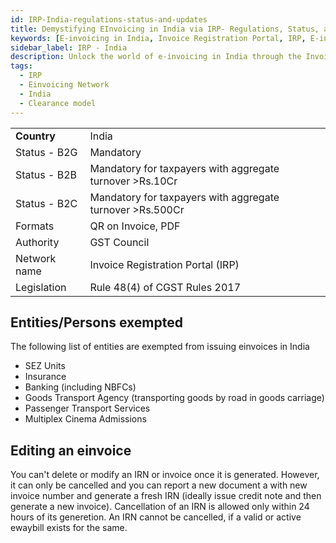 ```yaml
---
id: IRP-India-regulations-status-and-updates
title: Demystifying EInvoicing in India via IRP- Regulations, Status, and Updates
keywords: [E-invoicing in India, Invoice Registration Portal, IRP, E-invoicing regulations, E-invoicing status in India, IRP updates, E-invoice compliance, Digital invoicing in India, E-invoice system, Tax regulations for e-invoicing, Electronic invoicing requirements]
sidebar_label: IRP - India
description: Unlock the world of e-invoicing in India through the Invoice Registration Portal (IRP). Dive into the essential regulations, current status, and recent updates on e-invoicing. Our comprehensive article provides a detailed explainer, covering the significance of e-invoicing, the role of IRP, and the latest developments. Stay informed about the evolving landscape of tax regulations and ensure compliance with the e-invoicing requirements in India.
tags:
  - IRP
  - Einvoicing Network
  - India
  - Clearance model
---
```


<table  >
    <tr>
      <td align="left"><b>Country</b></td>
        <td align="left">India</td>
    </tr>
    <tr>
        <td align="Left">Status - B2G</td>
        <td align="left">Mandatory</td>
    </tr>
  <tr>
        <td align="Left">Status - B2B</td>
        <td align="left">Mandatory for taxpayers with aggregate turnover >Rs.10Cr</td>
    </tr>
  <tr>
        <td align="Left">Status - B2C</td>
        <td align="left">Mandatory for taxpayers with aggregate turnover >Rs.500Cr</td>
    </tr>
  <tr>
        <td align="left">Formats</td>
        <td align="left">QR on Invoice, PDF</td>
    </tr>
  <tr>
        <td align="left">Authority</td>
        <td align="left">GST Council</td>
    </tr>
  <tr>
        <td align="left">Network name</td>
        <td align="left">Invoice Registration Portal (IRP)</td>
 </tr>
  <tr>
        <td align="left">Legislation</td>
        <td align="left">Rule 48(4) of CGST Rules 2017</td>
 </tr>
</table>


##  Entities/Persons exempted

The following list of entities are exempted from issuing einvoices in India

* SEZ Units
* Insurance
* Banking (including NBFCs)
* Goods Transport Agency (transporting goods by road in goods carriage)
* Passenger Transport Services
* Multiplex Cinema Admissions

## Editing an einvoice
You can't delete or modify an IRN or invoice once it is generated. However, it can only be cancelled and you can report a new document a with new invoice number and generate a fresh IRN (ideally issue credit note and then generate a new invoice).
Cancellation of an IRN is allowed only within 24 hours of its generetion. An IRN cannot be cancelled, if a valid or active ewaybill exists for the same.

<!--


I. Introduction to e-Invoicing in India
A. Definition and significance of e-Invoicing
B. Implementation of e-Invoicing in India
C. Benefits of e-Invoicing for businesses

II. Overview of the Invoice Registration Portal (IRP)
A. Introduction to the Invoice Registration Portal (IRP)
B. Role of IRP in e-Invoicing process
C. Key features and functionalities of IRP

III. Understanding the e-Invoicing Process in India
A. Step-by-step explanation of the e-Invoicing process
1. Generation of the invoice by the supplier
2. Uploading the invoice on the IRP
3. Validation and registration of the invoice
4. Generation of the unique invoice reference number (IRN)
5. Sharing the e-Invoice with the buyer and relevant parties
B. Integration of e-Invoicing with accounting and ERP systems
C. Compliance requirements and legal framework

IV. Benefits of e-Invoicing through the IRP
A. Time and cost savings for businesses
B. Reduction in errors and disputes
C. Improved efficiency in invoice processing and reconciliation
D. Enhanced transparency and audit trail

V. Features and Functionality of the Invoice Registration Portal (IRP)
A. User registration and onboarding process
B. Invoice upload and validation process
C. Generation and management of the IRN
D. Accessing and downloading e-Invoices from the IRP

VI. Technical and Security Aspects of e-Invoicing via IRP
A. Data encryption and secure transmission
B. Authentication and access control measures
C. Data privacy and confidentiality considerations
D. Backup and disaster recovery mechanisms

VII. Compliance and Legal Requirements for e-Invoicing in India
A. Applicability and exemptions of e-Invoicing
B. Formats and standards for e-Invoices
C. Record-keeping and archiving obligations
D. Auditing and enforcement measures

VIII. Challenges and Considerations for Implementing e-Invoicing
A. Initial setup and integration with existing systems
B. Training and awareness for stakeholders
C. Handling technical issues and downtime
D. Addressing concerns of smaller businesses and taxpayers

IX. Comparison of e-Invoicing with Other Invoicing Methods
A. Traditional paper-based invoicing
B. PDF or email-based invoicing
C. Electronic Data Interchange (EDI) invoicing
D. Benefits and drawbacks of each method

X. Case Studies: Success Stories of e-Invoicing in India
A. Case study 1: Company X's experience with e-Invoicing
B. Case study 2: Impact of e-Invoicing on Company Y's operations
C. Lessons learned and best practices from real-life examples

XI. Future of e-Invoicing and Potential Developments
A. Adoption of e-Invoicing by more industries
B. Integration with other government systems and processes
C. Potential for advanced analytics and data-driven insights

XII. Conclusion
A. Recap of the benefits and advantages of e-Invoicing
B. Encouragement to adopt e-Invoicing through the IRP
C. Closing thoughts on the future of digital transformation in India's invoicing processes

 Overview
    What is IRP?
    Formats
    How to Sign Up and Send E-Invoices on IRP
    Invoice transmission flow
    Notification Flow
    Things to Note When Using IRP
    Important websites
    Reference Links
-->

